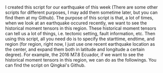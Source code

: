 I created this script for our earthquake of this week (There are some other scripts for different purposes, I may add them sometime later, but you can find them at my Github). The purpose of this script is that, a lot of times, when we look at an earthquake occured recently, we want to see the historical moment tensors in this region. These historical moment tensors can tell us a lot of things, i.e. tectonic setting, fault information, etc. Then using this script, all you need do is to specify the starttime, endtime, and region (for region, right now, I just use one recent earthquake location as the center, and expand them both in latitude and longitude a certain degree).
For example, the 2016 M7.8 Ecuador, if we want to see the historical moment tensors in this region, we can do as the followings. You can find the script on Qingkai's Github.